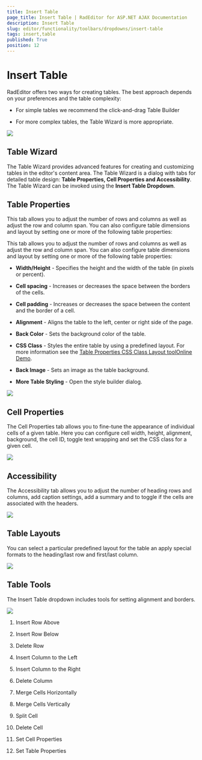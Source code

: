 ```yaml
---
title: Insert Table
page_title: Insert Table | RadEditor for ASP.NET AJAX Documentation
description: Insert Table
slug: editor/functionality/toolbars/dropdowns/insert-table
tags: insert,table
published: True
position: 12
---
```


# Insert Table

RadEditor offers two ways for creating tables. The best approach depends on your preferences and the table complexity:

* For simple tables we recommend the click-and-drag Table Builder 

* For more complex tables, the Table Wizard is more appropriate.

![](images/editor-dropdowns017.png)

## Table Wizard

The Table Wizard provides advanced features for creating and customizing tables in the editor's content area. The Table Wizard is a dialog with tabs for detailed table design: **Table Properties, Cell Properties and Accessibility**. The Table Wizard can be invoked using the **Insert Table Dropdown**.

## Table Properties

This tab allows you to adjust the number of rows and columns as well as adjust the row and column span. You can also configure table dimensions and layout by setting one or more of the following table properties:

This tab allows you to adjust the number of rows and columns as well as adjust the row and column span. You can also configure table dimensions and layout by setting one or more of the following table properties:

* **Width/Height** - Specifies the height and the width of the table (in pixels or percent).

* **Cell spacing** - Increases or decreases the space between the borders of the cells.

* **Cell padding** - Increases or decreases the space between the content and the border of a cell.

* **Alignment** - Aligns the table to the left, center or right side of the page.

* **Back Color** - Sets the background color of the table.

* **CSS Class** - Styles the entire table by using a predefined layout. For more information see the [Table Properties CSS Class Layout toolOnline Demo](https://demos.telerik.com/aspnet-ajax/editor/examples/tablelayoutcssfile/defaultcs.aspx).

* **Back Image** - Sets an image as the table background.

* **More Table Styling** - Open the style builder dialog.

![](../../dialogs/images/editor-table-wizard-table-properties.png)

## Cell Properties

The Cell Properties tab allows you to fine-tune the appearance of individual cells of a given table. Here you can configure cell width, height, alignment, background, the cell ID, toggle text wrapping and set the CSS class for a given cell.

![](../../dialogs/images/editor-table-wizard-cell-properties.png)

## Accessibility

The Accessibility tab allows you to adjust the number of heading rows and columns, add caption settings, add a summary and to toggle if the cells are associated with the headers.

![](../../dialogs/images/editor-table-wizard-accessibility.png)

## Table Layouts

You can select a particular predefined layout for the table an apply special formats to the heading/last row and first/last column. 

![](../../dialogs/images/editor-table-wizard-table-layouts.png)

## Table Tools

The Insert Table dropdown includes tools for setting alignment and borders.

![](images/editor-dropdowns018.png)

1. Insert Row Above

1. Insert Row Below

1. Delete Row

1. Insert Column to the Left

1. Insert Column to the Right

1. Delete Column

1. Merge Cells Horizontally

1. Merge Cells Vertically

1. Split Cell

1. Delete Cell

1. Set Cell Properties

1. Set Table Properties
